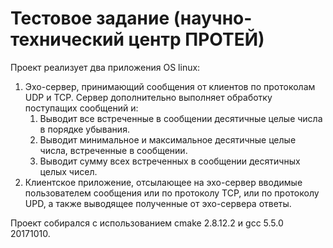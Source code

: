 # Тестовое задание (научно-технический центр ПРОТЕЙ)

Проект реализует два приложения OS linux:
1. Эхо-сервер, принимающий сообщения от клиентов по протоколам UDP и TCP. Сервер дополнительно выполняет обработку поступащих сообщений и:
   1. Выводит все встреченные в сообщении десятичные целые числа в порядке убывания.
   2. Выводит минимальное и максимальное десятичные целые числа, встреченные в сообщении.
   3. Выводит сумму всех встреченных в сообщении десятичных целых чисел.
2. Клиентское приложение, отсылающее на эхо-сервер вводимые пользователем сообщения или по протоколу TCP, или по протоколу UPD, а также выводящее полученные от эхо-сервера ответы.

Проект собирался c использованием cmake 2.8.12.2 и gcc 5.5.0 20171010.
